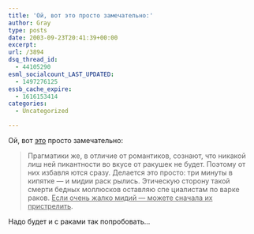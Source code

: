 ```yaml
---
title: 'Ой, вот это просто замечательно:'
author: Gray
type: posts
date: 2003-09-23T20:41:39+00:00
excerpt:
url: /3894
dsq_thread_id:
  - 44105290
esml_socialcount_LAST_UPDATED:
  - 1497276125
essb_cache_expire:
  - 1616153414
categories:
  - Uncategorized

---
```








Ой, вот <a href="http://www.burda.od.ua/readinfo.asp?dat=2&#038;act=midii" target="_blank">это</a> просто замечательно:

> Прагматики же, в отличие от романтиков, сознают, что никакой лиш ней пикантности во вкусе от ракушек не будет. Поэтому от них избавля ются сразу. Делается это просто: три минуты в кипятке &#8212; и мидии раск рылись. Этическую сторону такой смерти бедных моллюсков оставляю спе циалистам по варке раков. <u>Если очень жалко мидий &#8212; можете сначала их пристрелить</u>.

Надо будет и с раками так попробовать&#8230;